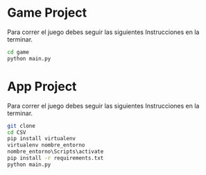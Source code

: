 # Game Project

Para correr el juego debes seguir las siguientes Instrucciones en la terminar.
```sh
cd game
python main.py
```

# App Project

Para correr el juego debes seguir las siguientes Instrucciones en la terminar.
```sh
git clone
cd CSV
pip install virtualenv
virtualenv nombre_entorno
nombre_entorno\Scripts\activate
pip install -r requirements.txt
python main.py
```
